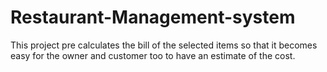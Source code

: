 # Restaurant-Management-system
This project pre calculates the bill of the selected items so that it becomes easy for the owner and customer too to have an estimate of the cost.
